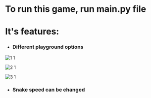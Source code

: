 # To run this game, run main.py file

# It's features:

* ### **Different playground options**

![1 1](https://user-images.githubusercontent.com/79754822/174467744-d78ac418-bae4-43fb-af4f-e83c3c826bc5.jpg)

![2 1](https://user-images.githubusercontent.com/79754822/174467807-cf14a4ff-bd4d-42e1-834c-941128a0ea85.jpg)

![3 1](https://user-images.githubusercontent.com/79754822/174467866-90cfedc8-e924-4ba6-a8b6-41912e6b9ef4.jpg)

* ### **Snake speed can be changed**
